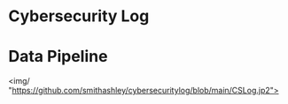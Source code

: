 # Cybersecurity Log

# Data Pipeline
<img/ "https://github.com/smithashley/cybersecuritylog/blob/main/CSLog.jp2">
